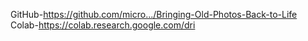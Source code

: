 GitHub-https://github.com/micro.../Bringing-Old-Photos-Back-to-Life
Colab-https://colab.research.google.com/dri
